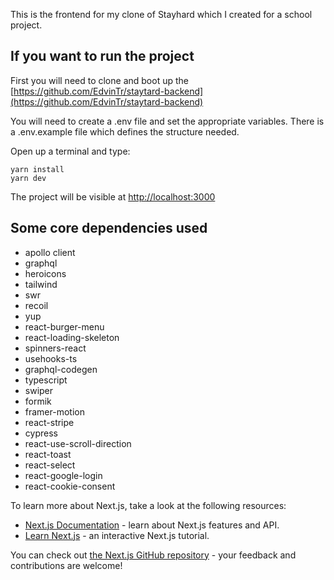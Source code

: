 This is the frontend for my clone of Stayhard which I created for a school project.

## If you want to run the project

First you will need to clone and boot up the [https://github.com/EdvinTr/staytard-backend](https://github.com/EdvinTr/staytard-backend)

You will need to create a .env file and set the appropriate variables. There is a .env.example file which defines the structure needed.

Open up a terminal and type:
```
yarn install
yarn dev
```
The project will be visible at [http://localhost:3000](http://localhost:3000)

## Some core dependencies used
* apollo client
* graphql
* heroicons
* tailwind
* swr
* recoil
* yup
* react-burger-menu
* react-loading-skeleton
* spinners-react
* usehooks-ts
* graphql-codegen
* typescript
* swiper
* formik
* framer-motion
* react-stripe
* cypress
* react-use-scroll-direction
* react-toast
* react-select
* react-google-login
* react-cookie-consent

To learn more about Next.js, take a look at the following resources:

- [Next.js Documentation](https://nextjs.org/docs) - learn about Next.js features and API.
- [Learn Next.js](https://nextjs.org/learn) - an interactive Next.js tutorial.

You can check out [the Next.js GitHub repository](https://github.com/vercel/next.js/) - your feedback and contributions are welcome!

